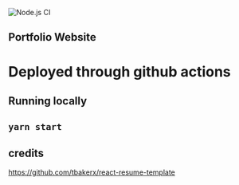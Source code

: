 ![Node.js CI](https://github.com/jayasai470/jayasai470.github.io/workflows/Node.js%20CI/badge.svg)

## Portfolio Website

# Deployed through github actions

## Running locally
## `yarn start`

## credits
https://github.com/tbakerx/react-resume-template
